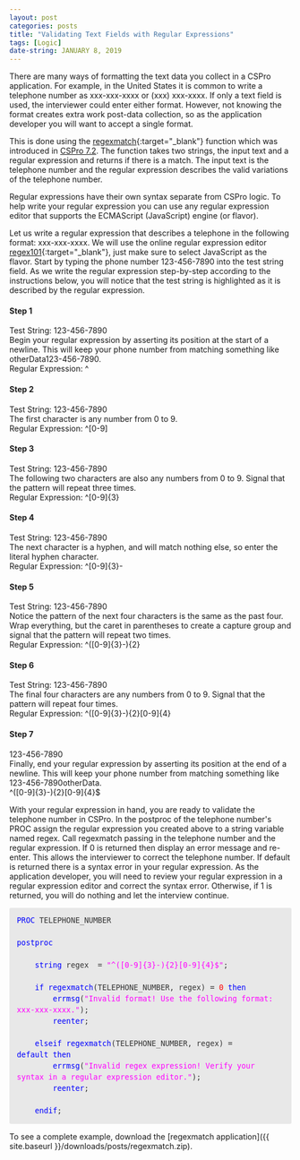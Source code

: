 ```yaml
---
layout: post
categories: posts
title: "Validating Text Fields with Regular Expressions"
tags: [Logic]
date-string: JANUARY 8, 2019
---
```


There are many ways of formatting the text data you collect in a CSPro application. For example, in the United States it is common to write a telephone number as xxx-xxx-xxxx or (xxx) xxx-xxxx. If only a text field is used, the interviewer could enter either format. However, not knowing the format creates extra work post-data collection, so as the application developer you will want to accept a single format.

This is done using the [regexmatch](http://www.csprousers.org/help/CSPro/regexmatch_function.html){:target="_blank"} function which was introduced in [CSPro 7.2](http://www.csprousers.org/help/CSPro/what_is_new_in_cspro_7_2.html). The function takes two strings, the input text and a regular expression and returns if there is a match. The input text is the telephone number and the regular expression describes the valid variations of the telephone number.

Regular expressions have their own syntax separate from CSPro logic. To help write your regular expression you can use any regular expression editor that supports the ECMAScript (JavaScript) engine (or flavor).

Let us write a regular expression that describes a telephone in the following format: xxx-xxx-xxxx. We will use the online regular expression editor [regex101](https://regex101.com/){:target="_blank"}, just make sure to select JavaScript as the flavor. Start by typing the phone number 123-456-7890 into the test string field. As we write the regular expression step-by-step according to the instructions below, you will notice that the test string is highlighted as it is described by the regular expression.

#### Step 1

<div class="text-bubble">
    <div class="header">Test String: 123-456-7890</div>
    <div class="body">Begin your regular expression by asserting its position at the start of a newline. This will keep your phone number from matching something like otherData123-456-7890.</div>
    <div class="header">Regular Expression: ^</div>
</div>

#### Step 2

<div class="text-bubble">
    <div class="header">Test String: <span class="highlight2">1</span>23-456-7890</div>
    <div class="body">The first character is any number from 0 to 9.</div>
    <div class="header">Regular Expression: ^[0-9]</div>
</div>

#### Step 3

<div class="text-bubble">
    <div class="header">Test String: <span class="highlight1">1</span><span class="highlight2">23</span>-456-7890</div>
    <div class="body">The following two characters are also any numbers from 0 to 9. Signal that the pattern will repeat three times.</div>
    <div class="header">Regular Expression: ^[0-9]{3}</div>
</div>

#### Step 4

<div class="text-bubble">
    <div class="header">Test String: <span class="highlight1">123</span><span class="highlight2">-</span>456-7890</div>
    <div class="body">The next character is a hyphen, and will match nothing else, so enter the literal hyphen character.</div>
    <div class="header">Regular Expression: ^[0-9]{3}-</div>
</div>

#### Step 5

<div class="text-bubble">
    <div class="header">Test String: <span class="highlight1">123-</span><span class="highlight2">456-</span>7890</div>
    <div class="body">Notice the pattern of the next four characters is the same as the past four. Wrap everything, but the caret in parentheses to create a capture group and signal that the pattern will repeat two times.</div>
    <div class="header">Regular Expression: ^([0-9]{3}-){2}</div>
</div>

#### Step 6

<div class="text-bubble">
    <div class="header">Test String: <span class="highlight1">123-456-</span><span class="highlight2">7890</span></div>
    <div class="body">The final four characters are any numbers from 0 to 9. Signal that the pattern will repeat four times.</div>
    <div class="header">Regular Expression: ^([0-9]{3}-){2}[0-9]{4}</div>
</div>

#### Step 7

<div class="text-bubble">
    <div class="header"><span class="highlight1">123-456-7890</span></div>
    <div class="body">Finally, end your regular expression by asserting its position at the end of a newline. This will keep your phone number from matching something like 123-456-7890otherData.</div>
    <div class="header">^([0-9]{3}-){2}[0-9]{4}$</div>
</div>

With your regular expression in hand, you are ready to validate the telephone number in CSPro. In the <span class="logic-keyword">postproc</span> of the telephone number's <span class="logic-keyword">PROC</span> assign the regular expression you created above to a string variable named <span class="logic-variable">regex</span>. Call <span class="logic-keyword">regexmatch</span> passing in the telephone number and the regular expression. If <span class="logic-numeric">0</span> is returned then display an error message and re-enter. This allows the interviewer to correct the telephone number. If <span class="logic-keyword">default</span> is returned there is a syntax error in your regular expression. As the application developer, you will need to review your regular expression in a regular expression editor and correct the syntax error. Otherwise, if <span class="logic-numeric">1</span> is returned, you will do nothing and let the interview continue.

<div style="margin: 0px; padding: 1em; 
            border-radius: 3px;
            line-height: 1.5;
            font-family: 'Inconsolata', monospace; font-size: 10pt;
            color: rgb(51, 51, 51);
            background-color: rgb(232, 232, 232);">
    <font color="blue">PROC</font>&nbsp;TELEPHONE_NUMBER<br>
    <br>
    <font color="blue">postproc</font><br>
    <br>
    &nbsp; &nbsp; <font color="blue">string</font>&nbsp;regex &nbsp;= <font color="fuchsia">"^([0-9]{3}-){2}[0-9]{4}$"</font>;<br>
    <br>
    &nbsp; &nbsp; <font color="blue">if</font>&nbsp;<font color="blue">regexmatch</font>(TELEPHONE_NUMBER, regex) = <font color="red">0</font>&nbsp;<font color="blue">then</font><br>
    &nbsp; &nbsp; &nbsp; &nbsp; <font color="blue">errmsg</font>(<font color="fuchsia">"Invalid format! Use the following format: xxx-xxx-xxxx."</font>);<br>
    &nbsp; &nbsp; &nbsp; &nbsp; <font color="blue">reenter</font>;<br>
    <br>
    &nbsp; &nbsp; <font color="blue">elseif</font>&nbsp;<font color="blue">regexmatch</font>(TELEPHONE_NUMBER, regex) = <font color="blue">default</font>&nbsp;<font color="blue">then</font><br>
    &nbsp; &nbsp; &nbsp; &nbsp; <font color="blue">errmsg</font>(<font color="fuchsia">"Invalid regex expression! Verify your syntax in a regular expression editor."</font>);<br>
    &nbsp; &nbsp; &nbsp; &nbsp; <font color="blue">reenter</font>;<br>
    <br>
    &nbsp; &nbsp; <font color="blue">endif</font>;
</div>

To see a complete example, download the [regexmatch application]({{ site.baseurl }}/downloads/posts/regexmatch.zip).